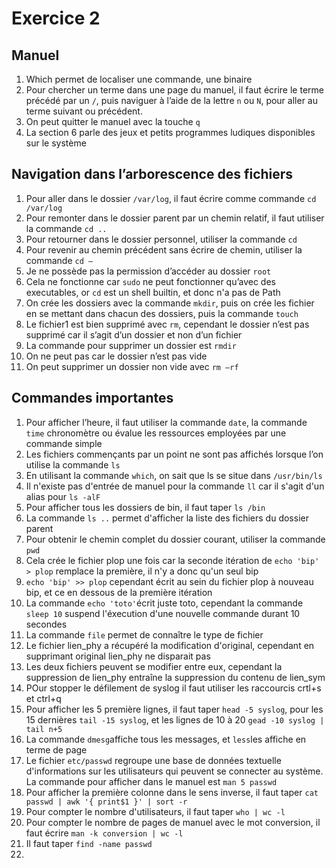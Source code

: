 # Exercice 2

## Manuel
1.	Which permet de localiser une commande, une binaire
2.	Pour chercher un terme dans une page du manuel, il faut écrire le terme précédé par un `/`, puis naviguer à l’aide de la lettre `n` ou `N`, pour aller au terme suivant ou précédent.
3.	On peut quitter le manuel avec la touche `q`
4.	La section 6 parle des jeux et petits programmes ludiques disponibles sur le système

## Navigation dans l’arborescence des fichiers
1.	Pour aller dans le dossier `/var/log`, il faut écrire comme commande `cd /var/log`
2.	Pour remonter dans le dossier parent par un chemin relatif, il faut utiliser la commande `cd ..`
3.	Pour retourner dans le dossier personnel, utiliser la commande `cd`
4.	Pour revenir au chemin précédent sans écrire de chemin, utiliser la commande `cd –`
5.	Je ne possède pas la permission d’accéder au dossier `root`
6.	Cela ne fonctionne car `sudo` ne peut fonctionner qu’avec des executables, or `cd` est un shell builtin, et donc n'a pas de Path
7.	On crée les dossiers avec la commande `mkdir`, puis on crée les fichier en se mettant dans chacun des dossiers, puis la commande `touch`
8.	Le fichier1 est bien supprimé avec `rm`, cependant le dossier n’est pas supprimé car il s’agit d’un dossier et non d’un fichier
9.	La commande pour supprimer un dossier est `rmdir`
10.	On ne peut pas car le dossier n’est pas vide
11.	On peut supprimer un dossier non vide avec `rm –rf`

## Commandes importantes
1.	Pour afficher l’heure, il faut utiliser la commande `date`, la commande `time` chronomètre ou évalue les ressources employées par une commande simple
2.	Les fichiers commençants par un point ne sont pas affichés lorsque l’on utilise la commande `ls`
3.  En utilisant la commande `which`, on sait que ls se situe dans `/usr/bin/ls`
4.  Il n'existe pas d'entrée de manuel pour la commande `ll` car il s'agit d'un alias pour `ls -alF`
5.  Pour afficher tous les dossiers de bin, il faut taper `ls /bin`
6.  La commande `ls ..` permet d'afficher la liste des fichiers du dossier parent
7.  Pour obtenir le chemin complet du dossier courant, utiliser la commande `pwd`
8.  Cela crée le fichier plop une fois car la seconde itération de `echo 'bip' > plop` remplace la première, il n'y a donc qu'un seul bip
9.  `echo 'bip' >> plop` cependant écrit au sein du fichier plop à nouveau bip, et ce en dessous de la première itération
10.  La commande `echo 'toto'`écrit juste toto, cependant la commande `sleep 10` suspend l'éxecution d'une nouvelle commande durant 10 secondes
11.  La commande `file` permet de connaître le type de fichier 
12.  Le fichier lien_phy a récupéré la modification d'original, cependant en supprimant original lien_phy ne disparait pas
13.  Les deux fichiers peuvent se modifier entre eux, cependant la suppression de lien_phy entraîne la suppression du contenu de lien_sym
14.  POur stopper le défilement de syslog il faut utiliser les raccourcis crtl+s et ctrl+q
15.  Pour afficher les 5 première lignes, il faut taper `head -5 syslog`, pour les 15 dernières `tail -15 syslog`, et les lignes de 10 à 20 `gead -10 syslog | tail n+5`
16.  La commande `dmesg`affiche tous les messages, et `less`les affiche en terme de page
17.  Le fichier `etc/passwd` regroupe une base de données textuelle d'informations sur les utilisateurs qui peuvent se connecter au système. La commande pour afficher dans le manuel est `man 5 passwd`
18.  Pour afficher la première colonne dans le sens inverse, il faut taper `cat passwd | awk '{ print$1 }' | sort -r`
19.  Pour compter le nombre d'utilisateurs, il faut taper `who | wc -l`
20.  Pour compter le nombre de pages de manuel avec le mot conversion, il faut écrire `man -k conversion | wc -l`
21.  Il faut taper `find -name passwd`
22.  
